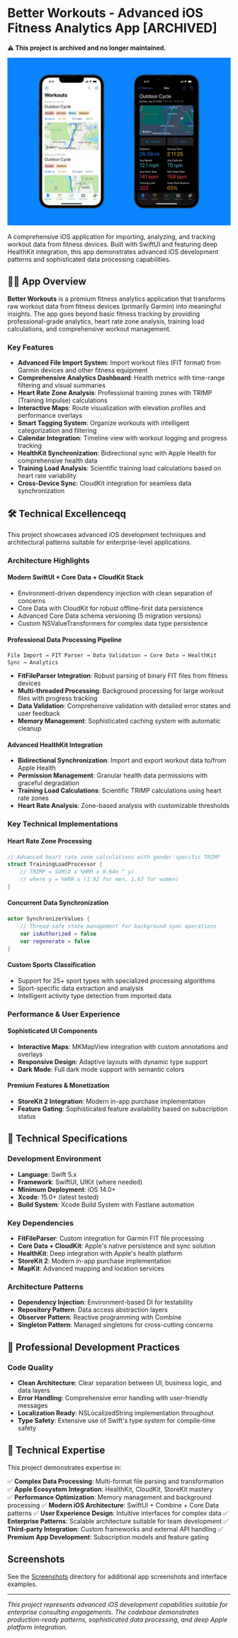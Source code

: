 # Better Workouts - Advanced iOS Fitness Analytics App [ARCHIVED]

**⚠️ This project is archived and no longer maintained.**

![Better Workouts Cover](cover.jpg)

A comprehensive iOS application for importing, analyzing, and tracking workout data from fitness devices. Built with SwiftUI and featuring deep HealthKit integration, this app demonstrates advanced iOS development patterns and sophisticated data processing capabilities.

## 🏃‍♂️ App Overview

**Better Workouts** is a premium fitness analytics application that transforms raw workout data from fitness devices (primarily Garmin) into meaningful insights. The app goes beyond basic fitness tracking by providing professional-grade analytics, heart rate zone analysis, training load calculations, and comprehensive workout management.

### Key Features

- **Advanced File Import System**: Import workout files (FIT format) from Garmin devices and other fitness equipment
- **Comprehensive Analytics Dashboard**: Health metrics with time-range filtering and visual summaries
- **Heart Rate Zone Analysis**: Professional training zones with TRIMP (Training Impulse) calculations
- **Interactive Maps**: Route visualization with elevation profiles and performance overlays
- **Smart Tagging System**: Organize workouts with intelligent categorization and filtering
- **Calendar Integration**: Timeline view with workout logging and progress tracking
- **HealthKit Synchronization**: Bidirectional sync with Apple Health for comprehensive health data
- **Training Load Analysis**: Scientific training load calculations based on heart rate variability
- **Cross-Device Sync**: CloudKit integration for seamless data synchronization

## 🛠 Technical Excellenceqq

This project showcases advanced iOS development techniques and architectural patterns suitable for enterprise-level applications.

### Architecture Highlights

#### **Modern SwiftUI + Core Data + CloudKit Stack**
- Environment-driven dependency injection with clean separation of concerns
- Core Data with CloudKit for robust offline-first data persistence
- Advanced Core Data schema versioning (5 migration versions)
- Custom NSValueTransformers for complex data type persistence

#### **Professional Data Processing Pipeline**
```
File Import → FIT Parser → Data Validation → Core Data → HealthKit Sync → Analytics
```
- **FitFileParser Integration**: Robust parsing of binary FIT files from fitness devices
- **Multi-threaded Processing**: Background processing for large workout files with progress tracking
- **Data Validation**: Comprehensive validation with detailed error states and user feedback
- **Memory Management**: Sophisticated caching system with automatic cleanup

#### **Advanced HealthKit Integration**
- **Bidirectional Synchronization**: Import and export workout data to/from Apple Health
- **Permission Management**: Granular health data permissions with graceful degradation
- **Training Load Calculations**: Scientific TRIMP calculations using heart rate zones
- **Heart Rate Analysis**: Zone-based analysis with customizable thresholds

### Key Technical Implementations

#### **Heart Rate Zone Processing**
```swift
// Advanced heart rate zone calculations with gender-specific TRIMP
struct TrainingLoadProcessor {
    // TRIMP = SUM(D x %HRR x 0.64e ^ y)
    // where y = %HRR x (1.92 for men, 1.67 for women)
}
```

#### **Concurrent Data Synchronization**
```swift
actor SynchronizerValues {
    // Thread-safe state management for background sync operations
    var isAuthorized = false
    var regenerate = false
}
```

#### **Custom Sports Classification**
- Support for 25+ sport types with specialized processing algorithms
- Sport-specific data extraction and analysis
- Intelligent activity type detection from imported data

### Performance & User Experience

#### **Sophisticated UI Components**
- **Interactive Maps**: MKMapView integration with custom annotations and overlays  
- **Responsive Design**: Adaptive layouts with dynamic type support
- **Dark Mode**: Full dark mode support with semantic colors

#### **Premium Features & Monetization**
- **StoreKit 2 Integration**: Modern in-app purchase implementation
- **Feature Gating**: Sophisticated feature availability based on subscription status

## 🔧 Technical Specifications

### Development Environment
- **Language**: Swift 5.x
- **Framework**: SwiftUI, UIKit (where needed)
- **Minimum Deployment**: iOS 14.0+
- **Xcode**: 15.0+ (latest tested)
- **Build System**: Xcode Build System with Fastlane automation

### Key Dependencies
- **FitFileParser**: Custom integration for Garmin FIT file processing
- **Core Data + CloudKit**: Apple's native persistence and sync solution
- **HealthKit**: Deep integration with Apple's health platform
- **StoreKit 2**: Modern in-app purchase implementation
- **MapKit**: Advanced mapping and location services

### Architecture Patterns
- **Dependency Injection**: Environment-based DI for testability
- **Repository Pattern**: Data access abstraction layers
- **Observer Pattern**: Reactive programming with Combine
- **Singleton Pattern**: Managed singletons for cross-cutting concerns

## 📱 Professional Development Practices

### Code Quality
- **Clean Architecture**: Clear separation between UI, business logic, and data layers
- **Error Handling**: Comprehensive error handling with user-friendly messages
- **Localization Ready**: NSLocalizedString implementation throughout
- **Type Safety**: Extensive use of Swift's type system for compile-time safety

## 🎯 Technical Expertise

This project demonstrates expertise in:

✅ **Complex Data Processing**: Multi-format file parsing and transformation
✅ **Apple Ecosystem Integration**: HealthKit, CloudKit, StoreKit mastery  
✅ **Performance Optimization**: Memory management and background processing
✅ **Modern iOS Architecture**: SwiftUI + Combine + Core Data patterns
✅ **User Experience Design**: Intuitive interfaces for complex data
✅ **Enterprise Patterns**: Scalable architecture suitable for team development
✅ **Third-party Integration**: Custom frameworks and external API handling
✅ **Premium App Development**: Subscription models and feature gating

## Screenshots

See the [Screenshots](./Screenshots) directory for additional app screenshots and interface examples.

---

*This project represents advanced iOS development capabilities suitable for enterprise consulting engagements. The codebase demonstrates production-ready patterns, sophisticated data processing, and deep Apple platform integration.*